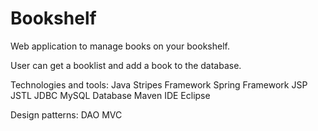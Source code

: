 # Bookshelf
Web application to manage books on your bookshelf.

User can get a booklist and add a book to the database.

Technologies and tools:
    Java
    Stripes Framework
    Spring Framework
    JSP
    JSTL
    JDBC
    MySQL Database
    Maven
    IDE Eclipse
  
Design patterns:
    DAO
    MVC
   
